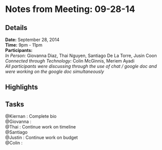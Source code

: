 Notes from Meeting: 09-28-14
============================

Details
-------
**Date:** September 28, 2014  
**Time:** 9pm - 11pm  
**Participants:**  
*In Person:* Giovanna Diaz, Thai Nguyen, Santiago De La Torre, Jusin Coon  
*Connected through Technology:* Colin McGinnis, Meriem Ayadi  
*All participants were discussing through the use of chat / google doc and were working on the google doc simultaneously*

Highlights
----------


Tasks
-----
@Kiernan : Complete bio  
@Giovanna :  
@Thai : Continue work on timeline  
@Santiago  
@Justin : Continue work on budget  
@Colin :